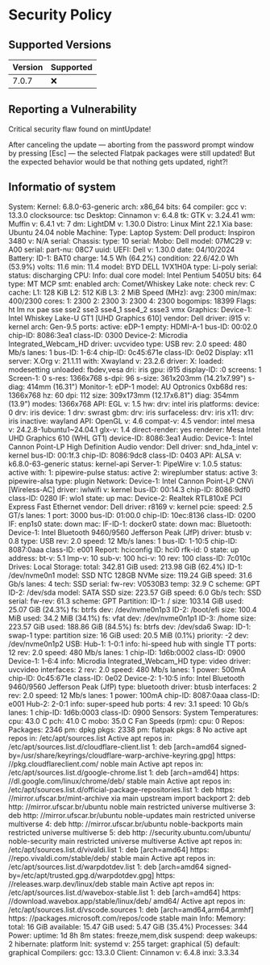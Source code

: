 # Security Policy

## Supported Versions

| Version | Supported          |
| ------- | ------------------ |
| 7.0.7   | :x:                |

## Reporting a Vulnerability

Critical security flaw found on mintUpdate!

After canceling the update — aborting from the password prompt window by pressing [Esc] — the selected Flatpak packages were still updated!
But the expected behavior would be that nothing gets updated, right?!

## Informatio of system
System:
  Kernel: 6.8.0-63-generic arch: x86_64 bits: 64 compiler: gcc v: 13.3.0 clocksource: tsc
  Desktop: Cinnamon v: 6.4.8 tk: GTK v: 3.24.41 wm: Muffin v: 6.4.1 vt: 7 dm: LightDM v: 1.30.0
    Distro: Linux Mint 22.1 Xia base: Ubuntu 24.04 noble
Machine:
  Type: Laptop System: Dell product: Inspiron 3480 v: N/A serial: <superuser required> Chassis:
    type: 10 serial: <superuser required>
  Mobo: Dell model: 07MC29 v: A00 serial: <superuser required> part-nu: 08C7
    uuid: <superuser required> UEFI: Dell v: 1.30.0 date: 04/10/2024
Battery:
  ID-1: BAT0 charge: 14.5 Wh (64.2%) condition: 22.6/42.0 Wh (53.9%) volts: 11.6 min: 11.4
    model: BYD DELL 1VX1H0A type: Li-poly serial: <filter> status: discharging
CPU:
  Info: dual core model: Intel Pentium 5405U bits: 64 type: MT MCP smt: enabled
    arch: Comet/Whiskey Lake note: check rev: C cache: L1: 128 KiB L2: 512 KiB L3: 2 MiB
  Speed (MHz): avg: 2300 min/max: 400/2300 cores: 1: 2300 2: 2300 3: 2300 4: 2300 bogomips: 18399
  Flags: ht lm nx pae sse sse2 sse3 sse4_1 sse4_2 ssse3 vmx
Graphics:
  Device-1: Intel Whiskey Lake-U GT1 [UHD Graphics 610] vendor: Dell driver: i915 v: kernel
    arch: Gen-9.5 ports: active: eDP-1 empty: HDMI-A-1 bus-ID: 00:02.0 chip-ID: 8086:3ea1
    class-ID: 0300
  Device-2: Microdia Integrated_Webcam_HD driver: uvcvideo type: USB rev: 2.0 speed: 480 Mb/s
    lanes: 1 bus-ID: 1-6:4 chip-ID: 0c45:671e class-ID: 0e02
  Display: x11 server: X.Org v: 21.1.11 with: Xwayland v: 23.2.6 driver: X: loaded: modesetting
    unloaded: fbdev,vesa dri: iris gpu: i915 display-ID: :0 screens: 1
  Screen-1: 0 s-res: 1366x768 s-dpi: 96 s-size: 361x203mm (14.21x7.99") s-diag: 414mm (16.31")
  Monitor-1: eDP-1 model: AU Optronics 0xb68d res: 1366x768 hz: 60 dpi: 112
    size: 309x173mm (12.17x6.81") diag: 354mm (13.9") modes: 1366x768
  API: EGL v: 1.5 hw: drv: intel iris platforms: device: 0 drv: iris device: 1 drv: swrast gbm:
    drv: iris surfaceless: drv: iris x11: drv: iris inactive: wayland
  API: OpenGL v: 4.6 compat-v: 4.5 vendor: intel mesa v: 24.2.8-1ubuntu1~24.04.1 glx-v: 1.4
    direct-render: yes renderer: Mesa Intel UHD Graphics 610 (WHL GT1) device-ID: 8086:3ea1
Audio:
  Device-1: Intel Cannon Point-LP High Definition Audio vendor: Dell driver: snd_hda_intel
    v: kernel bus-ID: 00:1f.3 chip-ID: 8086:9dc8 class-ID: 0403
  API: ALSA v: k6.8.0-63-generic status: kernel-api
  Server-1: PipeWire v: 1.0.5 status: active with: 1: pipewire-pulse status: active
    2: wireplumber status: active 3: pipewire-alsa type: plugin
Network:
  Device-1: Intel Cannon Point-LP CNVi [Wireless-AC] driver: iwlwifi v: kernel bus-ID: 00:14.3
    chip-ID: 8086:9df0 class-ID: 0280
  IF: wlo1 state: up mac: <filter>
  Device-2: Realtek RTL810xE PCI Express Fast Ethernet vendor: Dell driver: r8169 v: kernel pcie:
    speed: 2.5 GT/s lanes: 1 port: 3000 bus-ID: 01:00.0 chip-ID: 10ec:8136 class-ID: 0200
  IF: enp1s0 state: down mac: <filter>
  IF-ID-1: docker0 state: down mac: <filter>
Bluetooth:
  Device-1: Intel Bluetooth 9460/9560 Jefferson Peak (JfP) driver: btusb v: 0.8 type: USB rev: 2.0
    speed: 12 Mb/s lanes: 1 bus-ID: 1-10:5 chip-ID: 8087:0aaa class-ID: e001
  Report: hciconfig ID: hci0 rfk-id: 0 state: up address: <filter> bt-v: 5.1 lmp-v: 10 sub-v: 100
    hci-v: 10 rev: 100 class-ID: 7c010c
Drives:
  Local Storage: total: 342.81 GiB used: 213.98 GiB (62.4%)
  ID-1: /dev/nvme0n1 model: SSD NTC 128GB NVMe size: 119.24 GiB speed: 31.6 Gb/s lanes: 4
    tech: SSD serial: <filter> fw-rev: V0530B3 temp: 32.9 C scheme: GPT
  ID-2: /dev/sda model: SATA SSD size: 223.57 GiB speed: 6.0 Gb/s tech: SSD serial: <filter>
    fw-rev: 61.3 scheme: GPT
Partition:
  ID-1: / size: 103.14 GiB used: 25.07 GiB (24.3%) fs: btrfs dev: /dev/nvme0n1p3
  ID-2: /boot/efi size: 100.4 MiB used: 34.2 MiB (34.1%) fs: vfat dev: /dev/nvme0n1p1
  ID-3: /home size: 223.57 GiB used: 188.86 GiB (84.5%) fs: btrfs dev: /dev/sda6
Swap:
  ID-1: swap-1 type: partition size: 16 GiB used: 20.5 MiB (0.1%) priority: -2 dev: /dev/nvme0n1p2
USB:
  Hub-1: 1-0:1 info: hi-speed hub with single TT ports: 12 rev: 2.0 speed: 480 Mb/s lanes: 1
    chip-ID: 1d6b:0002 class-ID: 0900
  Device-1: 1-6:4 info: Microdia Integrated_Webcam_HD type: video driver: uvcvideo interfaces: 2
    rev: 2.0 speed: 480 Mb/s lanes: 1 power: 500mA chip-ID: 0c45:671e class-ID: 0e02
  Device-2: 1-10:5 info: Intel Bluetooth 9460/9560 Jefferson Peak (JfP) type: bluetooth
    driver: btusb interfaces: 2 rev: 2.0 speed: 12 Mb/s lanes: 1 power: 100mA chip-ID: 8087:0aaa
    class-ID: e001
  Hub-2: 2-0:1 info: super-speed hub ports: 4 rev: 3.1 speed: 10 Gb/s lanes: 1 chip-ID: 1d6b:0003
    class-ID: 0900
Sensors:
  System Temperatures: cpu: 43.0 C pch: 41.0 C mobo: 35.0 C
  Fan Speeds (rpm): cpu: 0
Repos:
  Packages: 2346 pm: dpkg pkgs: 2338 pm: flatpak pkgs: 8
  No active apt repos in: /etc/apt/sources.list
  Active apt repos in: /etc/apt/sources.list.d/cloudflare-client.list
    1: deb [arch=amd64 signed-by=/usr/share/keyrings/cloudflare-warp-archive-keyring.gpg] https: //pkg.cloudflareclient.com/ noble main
  Active apt repos in: /etc/apt/sources.list.d/google-chrome.list
    1: deb [arch=amd64] https: //dl.google.com/linux/chrome/deb/ stable main
  Active apt repos in: /etc/apt/sources.list.d/official-package-repositories.list
    1: deb https: //mirror.ufscar.br/mint-archive xia main upstream import backport
    2: deb http: //mirror.ufscar.br/ubuntu noble main restricted universe multiverse
    3: deb http: //mirror.ufscar.br/ubuntu noble-updates main restricted universe multiverse
    4: deb http: //mirror.ufscar.br/ubuntu noble-backports main restricted universe multiverse
    5: deb http: //security.ubuntu.com/ubuntu/ noble-security main restricted universe multiverse
  Active apt repos in: /etc/apt/sources.list.d/vivaldi.list
    1: deb [arch=amd64] https: //repo.vivaldi.com/stable/deb/ stable main
  Active apt repos in: /etc/apt/sources.list.d/warpdotdev.list
    1: deb [arch=amd64 signed-by=/etc/apt/trusted.gpg.d/warpdotdev.gpg] https: //releases.warp.dev/linux/deb stable main
  Active apt repos in: /etc/apt/sources.list.d/wavebox-stable.list
    1: deb [arch=amd64] https: //download.wavebox.app/stable/linux/deb/ amd64/
  Active apt repos in: /etc/apt/sources.list.d/vscode.sources
    1: deb [arch=amd64,arm64,armhf] https: //packages.microsoft.com/repos/code stable main
Info:
  Memory: total: 16 GiB available: 15.47 GiB used: 5.47 GiB (35.4%)
  Processes: 344 Power: uptime: 1d 8h 8m states: freeze,mem,disk suspend: deep wakeups: 2
    hibernate: platform Init: systemd v: 255 target: graphical (5) default: graphical
  Compilers: gcc: 13.3.0 Client: Cinnamon v: 6.4.8 inxi: 3.3.34
